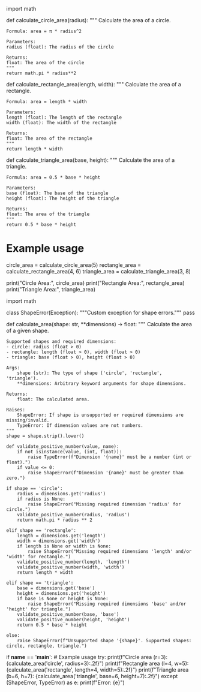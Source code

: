 import math

def calculate_circle_area(radius):
    """
    Calculate the area of a circle.

    Formula: area = π * radius^2

    Parameters:
    radius (float): The radius of the circle

    Returns:
    float: The area of the circle
    """
    return math.pi * radius**2

def calculate_rectangle_area(length, width):
    """
    Calculate the area of a rectangle.

    Formula: area = length * width

    Parameters:
    length (float): The length of the rectangle
    width (float): The width of the rectangle

    Returns:
    float: The area of the rectangle
    """
    return length * width

def calculate_triangle_area(base, height):
    """
    Calculate the area of a triangle.

    Formula: area = 0.5 * base * height

    Parameters:
    base (float): The base of the triangle
    height (float): The height of the triangle

    Returns:
    float: The area of the triangle
    """
    return 0.5 * base * height

# Example usage
circle_area = calculate_circle_area(5)
rectangle_area = calculate_rectangle_area(4, 6)
triangle_area = calculate_triangle_area(3, 8)

print("Circle Area:", circle_area)
print("Rectangle Area:", rectangle_area)
print("Triangle Area:", triangle_area)

import math

class ShapeError(Exception):
    """Custom exception for shape errors."""
    pass


def calculate_area(shape: str, **dimensions) -> float:
    """
    Calculate the area of a given shape.

    Supported shapes and required dimensions:
    - circle: radius (float > 0)
    - rectangle: length (float > 0), width (float > 0)
    - triangle: base (float > 0), height (float > 0)

    Args:
        shape (str): The type of shape ('circle', 'rectangle', 'triangle').
        **dimensions: Arbitrary keyword arguments for shape dimensions.

    Returns:
        float: The calculated area.

    Raises:
        ShapeError: If shape is unsupported or required dimensions are missing/invalid.
        TypeError: If dimension values are not numbers.
    """
    shape = shape.strip().lower()

    def validate_positive_number(value, name):
        if not isinstance(value, (int, float)):
            raise TypeError(f"Dimension '{name}' must be a number (int or float).")
        if value <= 0:
            raise ShapeError(f"Dimension '{name}' must be greater than zero.")

    if shape == 'circle':
        radius = dimensions.get('radius')
        if radius is None:
            raise ShapeError("Missing required dimension 'radius' for circle.")
        validate_positive_number(radius, 'radius')
        return math.pi * radius ** 2

    elif shape == 'rectangle':
        length = dimensions.get('length')
        width = dimensions.get('width')
        if length is None or width is None:
            raise ShapeError("Missing required dimensions 'length' and/or 'width' for rectangle.")
        validate_positive_number(length, 'length')
        validate_positive_number(width, 'width')
        return length * width

    elif shape == 'triangle':
        base = dimensions.get('base')
        height = dimensions.get('height')
        if base is None or height is None:
            raise ShapeError("Missing required dimensions 'base' and/or 'height' for triangle.")
        validate_positive_number(base, 'base')
        validate_positive_number(height, 'height')
        return 0.5 * base * height

    else:
        raise ShapeError(f"Unsupported shape '{shape}'. Supported shapes: circle, rectangle, triangle.")


if __name__ == '__main__':
    # Example usage
    try:
        print(f"Circle area (r=3): {calculate_area('circle', radius=3):.2f}")
        print(f"Rectangle area (l=4, w=5): {calculate_area('rectangle', length=4, width=5):.2f}")
        print(f"Triangle area (b=6, h=7): {calculate_area('triangle', base=6, height=7):.2f}")
    except (ShapeError, TypeError) as e:
        print(f"Error: {e}")